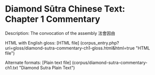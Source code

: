 # Diamond Sūtra Chinese Text: Chapter 1 Commentary

Description: The convocation of the assembly 法會因由

HTML with English gloss: [HTML file] (corpus_entry.php?uri=gloss/diamond-sutra-commentary-ch1-gloss.html&html=true "HTML file")

Alternate formats: [Plain text file] (corpus/diamond-sutra-commentary-ch1.txt "Diamond Sutra Plain Text")

